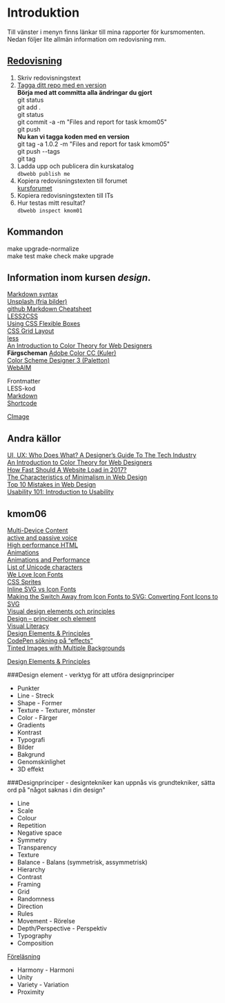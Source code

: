 Introduktion
===============================

Till vänster i menyn finns länkar till mina rapporter för kursmomenten.  
Nedan följer lite allmän information om redovisning mm.

[Redovisning](https://dbwebb.se/kurser/design/redovisa)
---
1. Skriv redovisningstext  
2. [Tagga ditt repo med en version](https://dbwebb.se/kunskap/bygg-me-sida-med-anax-flat#tag)  
**Börja med att committa alla ändringar du gjort**  
git status  
git add .  
git status  
git commit -a -m "Files and report for task kmom05"  
git push  
**Nu kan vi tagga koden med en version**  
git tag -a 1.0.2 -m "Files and report for task kmom05"  
git push --tags  
git tag  
3. Ladda upp och publicera din kurskatalog  
`dbwebb publish me`  
4. Kopiera redovisningstexten till forumet  
<a href="https://dbwebb.se/forum/utbildning/design">kursforumet</a>  
5. Kopiera redovisningstexten till ITs  
6. Hur testas mitt resultat?  
`dbwebb inspect kmom01`

Kommandon
---
make upgrade-normalize  
make test
make check
make upgrade

Information inom kursen *design*.
---
[Markdown syntax](https://en.wikipedia.org/wiki/Markdown#Example)  
[Unsplash (fria bilder)](https://unsplash.com/)  
[github Markdown Cheatsheet](https://github.com/adam-p/markdown-here/wiki/Markdown-Cheatsheet)  
[LESS2CSS](http://less2css.org/)  
[Using CSS Flexible Boxes](https://developer.mozilla.org/en-US/docs/Web/CSS/CSS_Flexible_Box_Layout/Using_CSS_flexible_boxes)  
[CSS Grid Layout](https://developer.mozilla.org/en-US/docs/Web/CSS/CSS_Grid_Layout)  
[less](http://lesscss.org/functions/)  
[An Introduction to Color Theory for Web Designers](https://webdesign.tutsplus.com/articles/an-introduction-to-color-theory-for-web-designers--webdesign-1437)  
**Färgscheman**
[Adobe Color CC (Kuler)](https://color.adobe.com/create/color-wheel/?base=2&rule=Shades&selected=4&name=My%20Color%20Theme&mode=rgb&rgbvalues=0.2668750696329384,0.75,0.33452236183750494,0.1779167130886256,0.5,0.22301490789166994,0.3558334261772512,1,0.4460298157833399,0.0889583565443128,0.25,0.11150745394583497,0.3202500835595261,0.9,0.4014268342050059&swatchOrder=0,1,2,3,4)  
[Color Scheme Designer 3 (Paletton)](http://paletton.com/#uid=1000u0kllllaFw0g0qFqFg0w0aF)  
[WebAIM](https://webaim.org/resources/contrastchecker/)  

Frontmatter  
LESS-kod  
[Markdown](https://dbwebb.se/anax/markdown-i-anax-med-ctextfilter)  
[Shortcode](https://dbwebb.se/anax/shortcodes)  

[CImage](https://cimage.se/)  



Andra källor
---
[UI, UX: Who Does What? A Designer’s Guide To The Tech Industry](https://www.fastcodesign.com/3032719/ui-ux-who-does-what-a-designers-guide-to-the-tech-industry)  
[An Introduction to Color Theory for Web Designers](https://webdesign.tutsplus.com/articles/an-introduction-to-color-theory-for-web-designers--webdesign-1437)  
[How Fast Should A Website Load in 2017?](https://www.hobo-web.co.uk/your-website-design-should-load-in-4-seconds/)  
[The Characteristics of Minimalism in Web Design](https://www.nngroup.com/articles/characteristics-minimalism/)  
[Top 10 Mistakes in Web Design](https://www.nngroup.com/articles/top-10-mistakes-web-design/)  
[Usability 101: Introduction to Usability](https://www.nngroup.com/articles/usability-101-introduction-to-usability/)  

kmom06
---

[Multi-Device Content](https://developers.google.com/web/fundamentals/design-and-ux/responsive/content?hl=en)  
[active and passive voice](https://learnenglish.britishcouncil.org/en/english-grammar/verbs/active-and-passive-voice)  
[High performance HTML](https://samdutton.wordpress.com/2015/04/02/high-performance-html/)  
[Animations](https://developers.google.com/web/fundamentals/design-and-ux/animations/)  
[Animations and Performance ](https://developers.google.com/web/fundamentals/design-and-ux/animations/animations-and-performance)  
[List of Unicode characters](https://en.wikipedia.org/wiki/List_of_Unicode_characters)  
[We Love Icon Fonts](http://weloveiconfonts.com)  
[CSS Sprites](https://css-tricks.com/css-sprites/)  
[Inline SVG vs Icon Fonts](https://css-tricks.com/icon-fonts-vs-svg/)  
[Making the Switch Away from Icon Fonts to SVG: Converting Font Icons to SVG](https://www.sarasoueidan.com/blog/icon-fonts-to-svg/)  
<a href="https://en.wikipedia.org/wiki/Visual_design_elements_and_principles">Visual design elements och principles</a>  
<a href="https://www.youtube.com/playlist?list=PLKtP9l5q3ce-oz7aoBkk-oEn4xzGbtqxU">Design – principer och element</a>  
<a href="http://www.educ.kent.edu/community/VLO/Design/principles/">Visual Literacy</a>  
<a href="https://www.canva.com/learn/design-elements-principles/">Design Elements &amp; Principles</a>   
<a href="http://codepen.io/search/pens?q=effects">CodePen sökning på “effects”</a>  
[Tinted Images with Multiple Backgrounds](https://css-tricks.com/tinted-images-multiple-backgrounds/)  

[Design Elements & Principles](https://www.canva.com/learn/design-elements-principles/)  

###Design element - verktyg för att utföra designprinciper

* Punkter
* Line - Streck  
* Shape - Former
* Texture - Texturer, mönster
* Color - Färger
* Gradients
* Kontrast
* Typografi
* Bilder
* Bakgrund
* Genomskinlighet
* 3D effekt


###Designprinciper - designtekniker kan uppnås vis grundtekniker, sätta ord på "något saknas i din design"

* Line
* Scale
* Colour
* Repetition
* Negative space
* Symmetry
* Transparency
* Texture
* Balance - Balans (symmetrisk, assymmetrisk)
* Hierarchy
* Contrast
* Framing
* Grid
* Randomness
* Direction
* Rules
* Movement - Rörelse
* Depth/Perspective - Perspektiv
* Typography
* Composition

[Föreläsning](https://www.youtube.com/watch?v=TC4srpF6UnQ)

* Harmony - Harmoni
* Unity
* Variety - Variation
* Proximity
